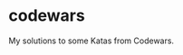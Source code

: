 # codewars
My solutions to some Katas from Codewars.

<html>
<!-- codeBadges minified CSS -->
<link rel="stylesheet" href="https://cdn.jsdelivr.net/gh/codemzy/codebadges@1.0.4/dist/codebadges.min.css">
<!-- codeBadges minified JavaScript -->
<script src = "https://cdn.jsdelivr.net/gh/codemzy/codebadges@1.0.4/dist/codebadges.min.js" ></script>


<div align="center">
  <div class="code-badge github"></div>
  <div class="code-badge codewars"></div>
</div>

<script>codeBadges("aritrakar").codewars("akar28");</script>
</html>

